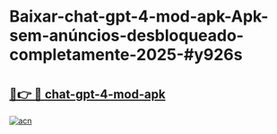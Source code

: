 # Baixar-chat-gpt-4-mod-apk-Apk-sem-anúncios-desbloqueado-completamente-2025-#y926s

# <h2><a href="https://ainizakaria.my?title=chat-gpt-4-mod-apk&ref=24M">🔗👉 🔴 chat-gpt-4-mod-apk</a></h2>

[![acn](https://github.com/user-attachments/assets/0f9c940e-d8b0-45ae-aac7-cd30a18b3e1c)](https://ainizakaria.my?title=chat-gpt-4-mod-apk&ref=24M)

